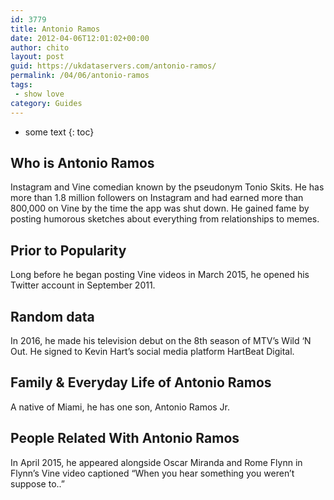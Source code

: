 ```yaml
---
id: 3779
title: Antonio Ramos
date: 2012-04-06T12:01:02+00:00
author: chito
layout: post
guid: https://ukdataservers.com/antonio-ramos/
permalink: /04/06/antonio-ramos
tags:
 - show love
category: Guides
---
```


* some text
{: toc}
          
          
## Who is  Antonio Ramos
                  
                  
                  
Instagram and Vine comedian known by the pseudonym Tonio Skits. He has more than 1.8 million followers on Instagram and had earned more than 800,000 on Vine by the time the app was shut down. He gained fame by posting humorous sketches about everything from relationships to memes. 
                  
                
                
                
## Prior to Popularity 
                  
                  
                  
Long before he began posting Vine videos in March 2015, he opened his Twitter account in September 2011. 
                  
                
                
                
## Random data 
                  
                  
                  
In 2016, he made his television debut on the 8th season of MTV&#8217;s Wild &#8216;N Out. He signed to Kevin Hart&#8217;s social media platform HartBeat Digital. 
                  
                
                
                
## Family & Everyday Life of Antonio Ramos
                  
                  
                  
A native of Miami, he has one son, Antonio Ramos Jr. 
                  
                
                
                
## People Related With  Antonio Ramos
                  
                  
                  
In April 2015, he appeared alongside Oscar Miranda and Rome Flynn in Flynn&#8217;s Vine video captioned &#8220;When you hear something you weren&#8217;t suppose to..&#8221; 
                  
                
              
            
          
          
          
    
    
  
